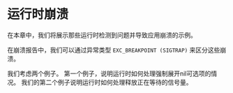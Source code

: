 # 运行时崩溃

在本章中，我们将展示那些运行时检测到问题并导致应用崩溃的示例。

在崩溃报告中，我们可以通过异常类型 `EXC_BREAKPOINT (SIGTRAP)` 来区分这些崩溃。

我们考虑两个例子。 第一个例子，说明运行时如何处理强制展开nil可选项的情况。
我们的第二个例子说明运行时如何处理释放正在等待的信号量。